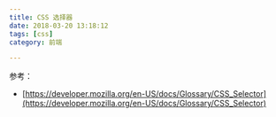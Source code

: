 ```yaml
---
title: CSS 选择器
date: 2018-03-20 13:18:12
tags: [css]
category: 前端

---
```


参考：

- [https://developer.mozilla.org/en-US/docs/Glossary/CSS_Selector](https://developer.mozilla.org/en-US/docs/Glossary/CSS_Selector)